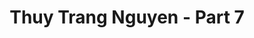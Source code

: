 ---
layout: album
resource: instagram
title: "Thuy Trang Nguyen - Part 7"
description: "Instagram album of Thuy Trang Nguyen, part 7.</br> Username: chin_19022"
active: gallery
album-title: "Thuy Trang Nguyen"
images:
  - image_path: chin_19022/7/20230227_170804_332984809_1141165226556634_3664591548341797486_n.jpg
  - image_path: chin_19022/7/20230303_183333_329362897_1197867800844097_3173007186805405777_n.jpg
  - image_path: chin_19022/7/20230303_183333_332605118_974527390196641_8561105578719296840_n.jpg
  - image_path: chin_19022/7/20230303_183333_334141002_216260037593000_1561616750622448502_n.jpg
  - image_path: chin_19022/7/20240120_154415_421061414_18115893757347304_2051558496786951530_n.jpg
  - image_path: chin_19022/7/20240120_154415_421066953_18115893739347304_928781706727102896_n.jpg
  - image_path: chin_19022/7/20240120_154415_421190130_18115893748347304_1713921168479074355_n.jpg
  - image_path: chin_19022/7/20240720_193359_452143482_18134363050347304_2730486967464310483_n.jpg
  - image_path: chin_19022/7/20240720_193359_452221761_18134363011347304_5599625440042614650_n.jpg
  - image_path: chin_19022/7/20240720_193359_452222482_18134363041347304_1044247371357491870_n.jpg
---